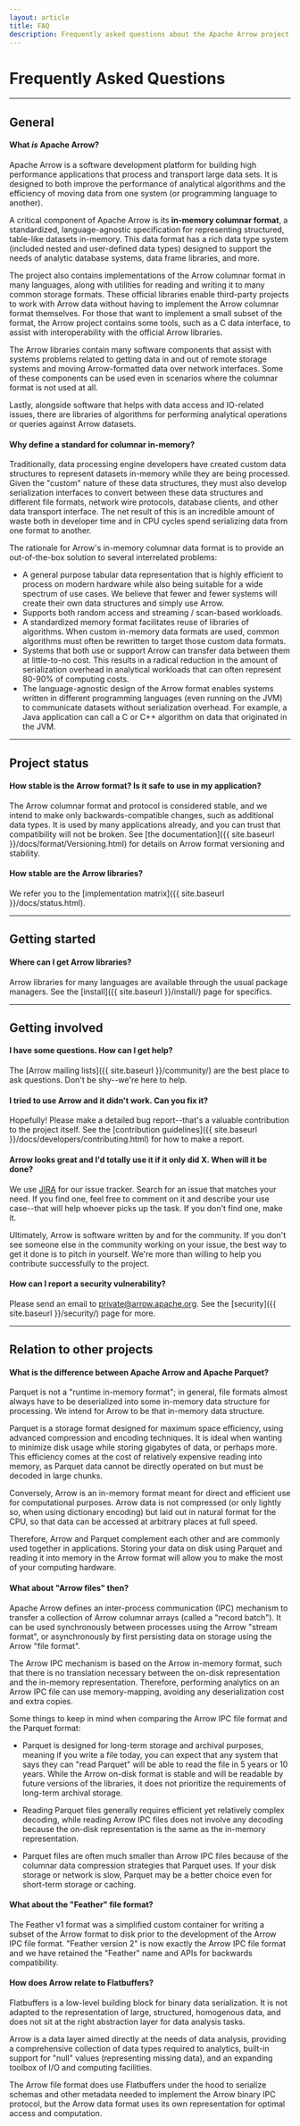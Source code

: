```yaml
---
layout: article
title: FAQ
description: Frequently asked questions about the Apache Arrow project
---
```

<!--
{% comment %}
Licensed to the Apache Software Foundation (ASF) under one or more
contributor license agreements.  See the NOTICE file distributed with
this work for additional information regarding copyright ownership.
The ASF licenses this file to you under the Apache License, Version 2.0
(the "License"); you may not use this file except in compliance with
the License.  You may obtain a copy of the License at

http://www.apache.org/licenses/LICENSE-2.0

Unless required by applicable law or agreed to in writing, software
distributed under the License is distributed on an "AS IS" BASIS,
WITHOUT WARRANTIES OR CONDITIONS OF ANY KIND, either express or implied.
See the License for the specific language governing permissions and
limitations under the License.
{% endcomment %}
-->

# Frequently Asked Questions

<hr class="mt-4 mb-3">

## General

#### **What *is* Apache Arrow?**

Apache Arrow is a software development platform for building high performance
applications that process and transport large data sets. It is designed to both
improve the performance of analytical algorithms and the efficiency of moving
data from one system (or programming language to another).

A critical component of Apache Arrow is its **in-memory columnar format**, a
standardized, language-agnostic specification for representing structured,
table-like datasets in-memory. This data format has a rich data type system
(included nested and user-defined data types) designed to support the needs of
analytic database systems, data frame libraries, and more.

The project also contains implementations of the Arrow columnar format in many
languages, along with utilities for reading and writing it to many common
storage formats.  These official libraries enable third-party projects to work
with Arrow data without having to implement the Arrow columnar format
themselves.  For those that want to implement a small subset of the format, the
Arrow project contains some tools, such as a C data interface, to assist with
interoperability with the official Arrow libraries.

The Arrow libraries contain many software components that assist with systems
problems related to getting data in and out of remote storage systems and
moving Arrow-formatted data over network interfaces. Some of these components
can be used even in scenarios where the columnar format is not used at all.

Lastly, alongside software that helps with data access and IO-related issues,
there are libraries of algorithms for performing analytical operations or
queries against Arrow datasets.

#### **Why define a standard for columnar in-memory?**

Traditionally, data processing engine developers have created custom data
structures to represent datasets in-memory while they are being
processed. Given the "custom" nature of these data structures, they must also
develop serialization interfaces to convert between these data structures and
different file formats, network wire protocols, database clients, and other
data transport interface. The net result of this is an incredible amount of
waste both in developer time and in CPU cycles spend serializing data from one
format to another.

The rationale for Arrow's in-memory columnar data format is to provide an
out-of-the-box solution to several interrelated problems:

* A general purpose tabular data representation that is highly efficient to
  process on modern hardware while also being suitable for a wide spectrum of
  use cases. We believe that fewer and fewer systems will create their own data
  structures and simply use Arrow.
* Supports both random access and streaming / scan-based workloads.
* A standardized memory format facilitates reuse of libraries of
  algorithms. When custom in-memory data formats are used, common algorithms
  must often be rewritten to target those custom data formats.
* Systems that both use or support Arrow can transfer data between them at
  little-to-no cost. This results in a radical reduction in the amount of
  serialization overhead in analytical workloads that can often represent
  80-90% of computing costs.
* The language-agnostic design of the Arrow format enables systems written in
  different programming languages (even running on the JVM) to communicate
  datasets without serialization overhead. For example, a Java application can
  call a C or C++ algorithm on data that originated in the JVM.

<hr class="my-5">

## Project status

#### **How stable is the Arrow format? Is it safe to use in my application?**

The Arrow columnar format and protocol is considered stable, and we intend to
make only backwards-compatible changes, such as additional data types.  It is
used by many applications already, and you can trust that compatibility will
not be broken. See [the documentation]({{ site.baseurl
}}/docs/format/Versioning.html) for details on Arrow format versioning and
stability.

#### **How stable are the Arrow libraries?**

We refer you to the [implementation matrix]({{ site.baseurl }}/docs/status.html).

<hr class="my-5">

## Getting started

#### **Where can I get Arrow libraries?**

Arrow libraries for many languages are available through the usual package
managers. See the [install]({{ site.baseurl }}/install/) page for specifics.

<hr class="my-5">

## Getting involved

#### **I have some questions. How can I get help?**

The [Arrow mailing lists]({{ site.baseurl }}/community/) are the best place
to ask questions. Don't be shy--we're here to help.

#### **I tried to use Arrow and it didn't work. Can you fix it?**

Hopefully! Please make a detailed bug report--that's a valuable contribution to
the project itself.  See the [contribution guidelines]({{ site.baseurl
}}/docs/developers/contributing.html) for how to make a report.

#### **Arrow looks great and I'd totally use it if it only did X. When will it be done?**

We use [JIRA](https://issues.apache.org/jira/browse/ARROW) for our issue
tracker.  Search for an issue that matches your need. If you find one, feel
free to comment on it and describe your use case--that will help whoever picks
up the task. If you don't find one, make it.

Ultimately, Arrow is software written by and for the community. If you don't
see someone else in the community working on your issue, the best way to get it
done is to pitch in yourself. We're more than willing to help you contribute
successfully to the project.

#### **How can I report a security vulnerability?**

Please send an email to [private@arrow.apache.org](mailto:private@arrow.apache.org).
See the [security]({{ site.baseurl }}/security/) page for more.

<hr class="my-5">

## Relation to other projects

#### **What is the difference between Apache Arrow and Apache Parquet?**

Parquet is not a "runtime in-memory format"; in general, file formats almost
always have to be deserialized into some in-memory data structure for
processing. We intend for Arrow to be that in-memory data structure.

Parquet is a storage format designed for maximum space efficiency, using
advanced compression and encoding techniques.  It is ideal when wanting to
minimize disk usage while storing gigabytes of data, or perhaps more.
This efficiency comes at the cost of relatively expensive reading into memory,
as Parquet data cannot be directly operated on but must be decoded in
large chunks.

Conversely, Arrow is an in-memory format meant for direct and efficient use
for computational purposes.  Arrow data is not compressed (or only lightly so,
when using dictionary encoding) but laid out in natural format for the CPU,
so that data can be accessed at arbitrary places at full speed.

Therefore, Arrow and Parquet complement each other
and are commonly used together in applications.  Storing your data on disk
using Parquet and reading it into memory in the Arrow format will allow
you to make the most of your computing hardware.

#### **What about "Arrow files" then?**

Apache Arrow defines an inter-process communication (IPC) mechanism to
transfer a collection of Arrow columnar arrays (called a "record batch").
It can be used synchronously between processes using the Arrow "stream format",
or asynchronously by first persisting data on storage using the Arrow "file format".

The Arrow IPC mechanism is based on the Arrow in-memory format, such that
there is no translation necessary between the on-disk representation and
the in-memory representation.  Therefore, performing analytics on an Arrow
IPC file can use memory-mapping, avoiding any deserialization cost and extra copies.

Some things to keep in mind when comparing the Arrow IPC file format and the
Parquet format:

* Parquet is designed for long-term storage and archival purposes, meaning if
  you write a file today, you can expect that any system that says they can
  "read Parquet" will be able to read the file in 5 years or 10 years.
  While the Arrow on-disk format is stable and will be readable by future
  versions of the libraries, it does not prioritize the requirements of
  long-term archival storage.

* Reading Parquet files generally requires efficient yet relatively complex
  decoding, while reading Arrow IPC files does not involve any decoding because
  the on-disk representation is the same as the in-memory representation.

* Parquet files are often much smaller than Arrow IPC files because of the
  columnar data compression strategies that Parquet uses. If your disk storage or network
  is slow, Parquet may be a better choice even for short-term storage or caching.

#### **What about the "Feather" file format?**

The Feather v1 format was a simplified custom container for writing a subset of
the Arrow format to disk prior to the development of the Arrow IPC file format.
"Feather version 2" is now exactly the Arrow IPC file format and we have
retained the "Feather" name and APIs for backwards compatibility.

#### **How does Arrow relate to Flatbuffers?**

Flatbuffers is a low-level building block for binary data serialization.
It is not adapted to the representation of large, structured, homogenous
data, and does not sit at the right abstraction layer for data analysis tasks.

Arrow is a data layer aimed directly at the needs of data analysis, providing a
comprehensive collection of data types required to analytics, built-in support
for "null" values (representing missing data), and an expanding toolbox of I/O
and computing facilities.

The Arrow file format does use Flatbuffers under the hood to serialize schemas
and other metadata needed to implement the Arrow binary IPC protocol,
but the Arrow data format uses its own representation
for optimal access and computation.
